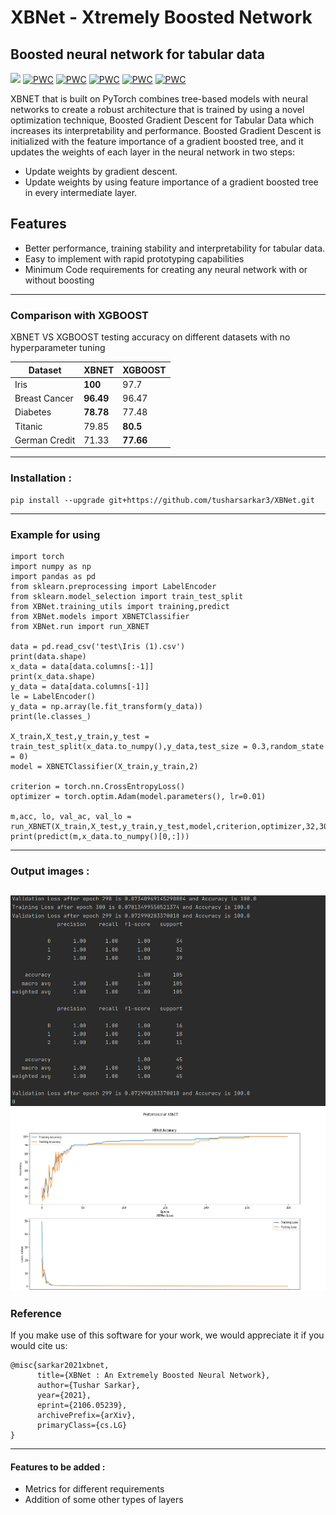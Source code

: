 # XBNet - Xtremely Boosted Network
## Boosted neural network for tabular data

[![](https://img.shields.io/badge/Made_with-PyTorch-res?style=for-the-badge&logo=pytorch)](https://pytorch.org/ "PyTorch")
[![PWC](https://img.shields.io/endpoint.svg?url=https://paperswithcode.com/badge/xbnet-an-extremely-boosted-neural-network/iris-classification-on-iris)](https://paperswithcode.com/sota/iris-classification-on-iris?p=xbnet-an-extremely-boosted-neural-network)
[![PWC](https://img.shields.io/endpoint.svg?url=https://paperswithcode.com/badge/xbnet-an-extremely-boosted-neural-network/diabetes-prediction-on-diabetes)](https://paperswithcode.com/sota/diabetes-prediction-on-diabetes?p=xbnet-an-extremely-boosted-neural-network)
[![PWC](https://img.shields.io/endpoint.svg?url=https://paperswithcode.com/badge/xbnet-an-extremely-boosted-neural-network/survival-prediction-on-titanic)](https://paperswithcode.com/sota/survival-prediction-on-titanic?p=xbnet-an-extremely-boosted-neural-network)
[![PWC](https://img.shields.io/endpoint.svg?url=https://paperswithcode.com/badge/xbnet-an-extremely-boosted-neural-network/breast-cancer-detection-on-breast-cancer-1)](https://paperswithcode.com/sota/breast-cancer-detection-on-breast-cancer-1?p=xbnet-an-extremely-boosted-neural-network)
[![PWC](https://img.shields.io/endpoint.svg?url=https://paperswithcode.com/badge/xbnet-an-extremely-boosted-neural-network/fraud-detection-on-kaggle-credit-card-fraud)](https://paperswithcode.com/sota/fraud-detection-on-kaggle-credit-card-fraud?p=xbnet-an-extremely-boosted-neural-network)

XBNET that is built on PyTorch combines tree-based models with neural networks to create a robust architecture that is trained by using
a novel optimization technique, Boosted Gradient Descent for Tabular
Data which increases its interpretability and performance. Boosted Gradient Descent is initialized with the
feature importance of a gradient boosted tree, and it updates the weights of each
layer in the neural network in two steps:
- Update weights by gradient descent.
- Update weights by using feature importance of a gradient boosted tree
in every intermediate layer.

## Features

- Better performance, training stability and interpretability for tabular data.
- Easy to implement with rapid prototyping capabilities
- Minimum Code requirements for creating any neural network with or without boosting
---
### Comparison with XGBOOST
XBNET VS XGBOOST testing accuracy on different datasets with no hyperparameter tuning

| Dataset | XBNET  | XGBOOST |
| ---------------- | ---------------- | ---------------- |
| Iris  | <b>100</b>  | 97.7 |
| Breast Cancer  | <b>96.49</b>  | 96.47 |
| Diabetes  | <b>78.78</b>  | 77.48 |
| Titanic  | 79.85  | <b>80.5</b> |
| German Credit  | 71.33  | <b>77.66</b> |

---
### Installation :
```
pip install --upgrade git+https://github.com/tusharsarkar3/XBNet.git
```
---

### Example for using
```
import torch
import numpy as np
import pandas as pd
from sklearn.preprocessing import LabelEncoder
from sklearn.model_selection import train_test_split
from XBNet.training_utils import training,predict
from XBNet.models import XBNETClassifier
from XBNet.run import run_XBNET

data = pd.read_csv('test\Iris (1).csv')
print(data.shape)
x_data = data[data.columns[:-1]]
print(x_data.shape)
y_data = data[data.columns[-1]]
le = LabelEncoder()
y_data = np.array(le.fit_transform(y_data))
print(le.classes_)

X_train,X_test,y_train,y_test = train_test_split(x_data.to_numpy(),y_data,test_size = 0.3,random_state = 0)
model = XBNETClassifier(X_train,y_train,2)

criterion = torch.nn.CrossEntropyLoss()
optimizer = torch.optim.Adam(model.parameters(), lr=0.01)

m,acc, lo, val_ac, val_lo = run_XBNET(X_train,X_test,y_train,y_test,model,criterion,optimizer,32,300)
print(predict(m,x_data.to_numpy()[0,:]))
```
---
### Output images :

![img](screenshots/Results_metrics.png)  
![img](screenshots/results_graph.png)
---

### Reference
If you make use of this software for your work, we would appreciate it if you would cite us:
```
@misc{sarkar2021xbnet,
      title={XBNet : An Extremely Boosted Neural Network}, 
      author={Tushar Sarkar},
      year={2021},
      eprint={2106.05239},
      archivePrefix={arXiv},
      primaryClass={cs.LG}
}
```
---
 #### Features to be added :
- Metrics for different requirements
- Addition of some other types of layers


